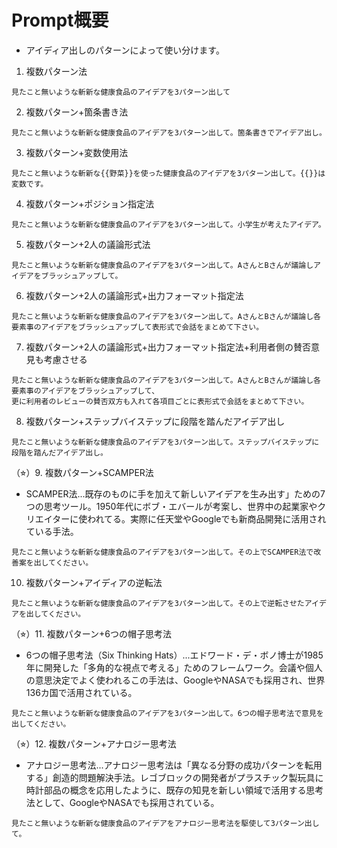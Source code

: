 # Prompt概要
- アイディア出しのパターンによって使い分けます。

1. 複数パターン法

```prompt
見たこと無いような斬新な健康食品のアイデアを3パターン出して
```

2. 複数パターン+箇条書き法

```prompt
見たこと無いような斬新な健康食品のアイデアを3パターン出して。箇条書きでアイデア出し。
```

3. 複数パターン+変数使用法

```prompt
見たこと無いような斬新な{{野菜}}を使った健康食品のアイデアを3パターン出して。{{}}は変数です。
```

4. 複数パターン+ポジション指定法

```prompt
見たこと無いような斬新な健康食品のアイデアを3パターン出して。小学生が考えたアイデア。
```

5. 複数パターン+2人の議論形式法

```prompt
見たこと無いような斬新な健康食品のアイデアを3パターン出して。AさんとBさんが議論しアイデアをブラッシュアップして。
```

6. 複数パターン+2人の議論形式+出力フォーマット指定法

```prompt
見たこと無いような斬新な健康食品のアイデアを3パターン出して。AさんとBさんが議論し各要素事のアイデアをブラッシュアップして表形式で会話をまとめて下さい。
```

7. 複数パターン+2人の議論形式+出力フォーマット指定法+利用者側の賛否意見も考慮させる

```prompt
見たこと無いような斬新な健康食品のアイデアを3パターン出して。AさんとBさんが議論し各要素事のアイデアをブラッシュアップして、
更に利用者のレビューの賛否双方も入れて各項目ごとに表形式で会話をまとめて下さい。
```

8. 複数パターン+ステップバイステップに段階を踏んだアイデア出し

```prompt
見たこと無いような斬新な健康食品のアイデアを3パターン出して。ステップバイステップに段階を踏んだアイデア出し。
```

（⭐︎）9. 複数パターン+SCAMPER法
* SCAMPER法...既存のものに手を加えて新しいアイデアを生み出す」ための7つの思考ツール。1950年代にボブ・エバールが考案し、世界中の起業家やクリエイターに使われてる。実際に任天堂やGoogleでも新商品開発に活用されている手法。

```prompt
見たこと無いような斬新な健康食品のアイデアを3パターン出して。その上でSCAMPER法で改善案を出してください。
```

10. 複数パターン+アイディアの逆転法

```prompt
見たこと無いような斬新な健康食品のアイデアを3パターン出して。その上で逆転させたアイデアを出してください。
```

（⭐︎）11. 複数パターン+6つの帽子思考法
* 6つの帽子思考法（Six Thinking Hats）...エドワード・デ・ボノ博士が1985年に開発した「多角的な視点で考える」ためのフレームワーク。会議や個人の意思決定でよく使われるこの手法は、GoogleやNASAでも採用され、世界136カ国で活用されている。

```prompt
見たこと無いような斬新な健康食品のアイデアを3パターン出して。6つの帽子思考法で意見を出してください。
```

（⭐︎）12. 複数パターン+アナロジー思考法
* アナロジー思考法...アナロジー思考法は「異なる分野の成功パターンを転用する」創造的問題解決手法。レゴブロックの開発者がプラスチック製玩具に時計部品の概念を応用したように、既存の知見を新しい領域で活用する思考法として、GoogleやNASAでも採用されている。

```prompt
見たこと無いような斬新な健康食品のアイデアをアナロジー思考法を駆使して3パターン出して。
```

